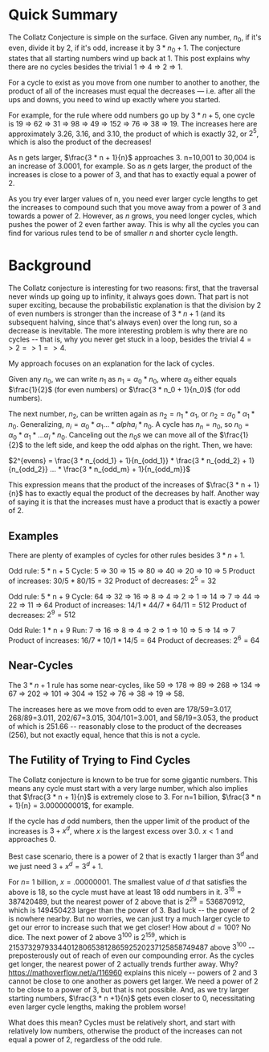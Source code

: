 # Quick Summary

The Collatz Conjecture is simple on the surface. Given any number, $n_0$, if it's even, divide it by 2, if it's odd, increase it by $3 * n_0 + 1$. The conjecture states that all starting numbers wind up back at 1. This post explains why there are no cycles besides the trivial 1 => 4 => 2 => 1. 

For a cycle to exist as you move from one number to another to another, the product of all of the increases must equal the decreases — i.e. after all the ups and downs, you need to wind up exactly where you started.

For example, for the rule where odd numbers go up by $3 * n + 5$, one cycle is 19 => 62 => 31 => 98 => 49 => 152 => 76 => 38 => 19. The increases here are approximately 3.26, 3.16, and 3.10, the product of which is exactly 32, or $2^5$, which is also the product of the decreases!

As n gets larger, $\frac{3 * n + 1}{n}$ approaches $3$. n=10,001 to 30,004 is an increase of 3.0001, for example. So as $n$ gets larger, the product of the increases is close to a power of 3, and that has to exactly equal a power of 2. 

As you try ever larger values of n, you need ever larger cycle lengths to get the increases to compound such that you move away from a power of 3 and towards a power of 2. However, as $n$ grows, you need longer cycles, which pushes the power of 2 even farther away. This is why all the cycles you can find for various rules tend to be of smaller $n$ and shorter cycle length.

# Background

The Collatz conjecture is interesting for two reasons: first, that the traversal never winds up going up to infinity, it always goes down. That part is not super exciting, because the probabilistic explanation is that the division by 2 of even numbers is stronger than the increase of $3 * n + 1$ (and its subsequent halving, since that's always even) over the long run, so a decrease is inevitable. The more interesting problem is why there are no cycles -- that is, why you never get stuck in a loop, besides the trivial $4 => 2 => 1 => 4$. 

My approach focuses on an explanation for the lack of cycles. 

Given any $n_0$, we can write $n_1$ as $n_1 = \alpha_0 * n_0$, where $\alpha_0$ either equals $\frac{1}{2}$ (for even numbers) or $\frac{3 * n_0 + 1}{n_0}$ (for odd numbers). 

The next number, $n_2$, can be written again as $n_2 = n_1 * \alpha_1$, or $n_2 = \alpha_0 * \alpha_1 * n_0$. Generalizing, $n_i = \alpha_0 * \alpha_1 ... * alpha_i * n_0$. A cycle has $n_n = n_0$, so $n_0 = \alpha_0 * \alpha_1 * ... \alpha_i * n_0$. Canceling out the $n_0s$ we can move all of the $\frac{1}{2}$ to the left side, and keep the odd alphas on the right. Then, we have:

$2^{evens} = \frac{3 * n_{odd_1} + 1}{n_{odd_1}} * \frac{3 * n_{odd_2} + 1}{n_{odd_2}} ... * \frac{3 * n_{odd_m} + 1}{n_{odd_m}}$

This expression means that the product of the increases of $\frac{3 * n + 1}{n}$ has to exactly equal the product of the decreases by half. Another way of saying it is that the increases must have a product that is exactly a power of 2.

## Examples

There are plenty of examples of cycles for other rules besides $3 * n + 1$. 

Odd rule: 5 * n + 5
Cycle: 5 => 30 => 15 => 80 => 40 => 20 => 10 => 5
Product of increases: $30/5 * 80/15 = 32$
Product of decreases: $2^5 = 32$

Odd rule: 5 * n + 9
Cycle: 64 => 32 => 16 => 8 => 4 => 2 => 1 => 14 => 7 => 44 => 22 => 11 => 64
Product of increases: $14/1 * 44/7 * 64/11 = 512$
Product of decreases: $2^9 = 512$

Odd Rule: 1 * n + 9
Run: 7 => 16 => 8 => 4 => 2 => 1 => 10 => 5 => 14 => 7
Product of increases: $16/7 * 10 / 1 * 14 / 5 = 64$
Product of decreases: $2^6 = 64$

## Near-Cycles

The $3 * n + 1$ rule has some near-cycles, like 59 => 178 => 89 => 268 => 134 => 67 => 202 => 101 => 304 => 152 => 76 => 38 => 19 => 58. 

The increases here as we move from odd to even are 178/59=3.017, 268/89=3.011, 202/67=3.015, 304/101=3.001, and 58/19=3.053, the product of which is 251.66 -- reasonably close to the product of the decreases (256), but not exactly equal, hence that this is not a cycle. 

## The Futility of Trying to Find Cycles

The Collatz conjecture is known to be true for some gigantic numbers. This means any cycle must start with a very large number, which also implies that $\frac{3 * n + 1}{n}$ is extremely close to $3$.   For n=1 billion, $\frac{3 * n + 1}{n} =  3.000000001$, for example.

If the cycle has $d$ odd numbers, then the upper limit of the product of the increases is $3 + x^d$, where $x$ is the largest excess over 3.0. $x < 1$ and approaches 0.  

Best case scenario, there is a power of 2 that is exactly 1 larger than $3^d$ and we just need $3 + x^d = 3^d + 1$.

For $n=$ 1 billion, $x = .00000001$. The smallest value of $d$ that satisfies the above is 18, so the cycle must have at least 18 odd numbers in it. $3^18 = 387420489$, but the nearest power of 2 above that is $2^29 = 536870912$, which is 149450423 larger than the power of 3. Bad luck -- the power of 2 is nowhere nearby. But no worries, we can just try a much larger cycle to get our error to increase such that we get closer! How about $d = 100$? No dice. The next power of 2 above $3^{100}$ is $2^{159}$, which is 215373297933440128065381286592520237125858749487 above $3^{100}$ -- preposterously out of reach of even our compounding error. As the cycles get longer, the nearest power of 2 actually trends further away. Why? https://mathoverflow.net/a/116960 explains this nicely -- powers of 2 and 3 cannot be close to one another as powers get larger. We need a power of 2 to be close to a power of 3, but that is not possible. And, as we try larger starting numbers, $\frac{3 * n +1}{n}$ gets even closer to 0, necessitating even larger cycle lengths, making the problem worse!

What does this mean? Cycles must be relatively short, and start with relatively low numbers, otherwise the product of the increases can not equal a power of 2, regardless of the odd rule. 
